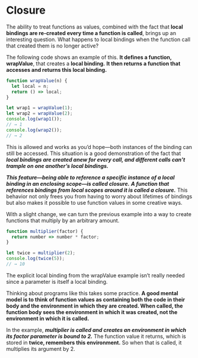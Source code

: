 # Closure
The ability to treat functions as values, combined with the fact that **local bindings are re-created every time a function is called**, brings up an interesting question. What happens to local bindings when the function call that created them is no longer active?

The following code shows an example of this. **It defines a function, wrapValue**, that creates a **local binding.** **It then returns a function that accesses and returns this local binding.**

```javascript
function wrapValue(n) {
  let local = n;
  return () => local;
}

let wrap1 = wrapValue(1);
let wrap2 = wrapValue(2);
console.log(wrap1());
// → 1
console.log(wrap2());
// → 2
```
This is allowed and works as you’d hope—both instances of the binding can still be accessed. This situation is a good demonstration of the fact that ***local bindings are created anew for every call, and different calls can’t trample on one another’s local bindings.***

*****This feature—being able to reference a specific instance of a local binding in an enclosing scope—is called closure.***** ***A function that references bindings from local scopes around it is called a closure.*** This behavior not only frees you from having to worry about lifetimes of bindings but also makes it possible to use function values in some creative ways.

With a slight change, we can turn the previous example into a way to create functions that multiply by an arbitrary amount.
```javascript
function multiplier(factor) {
  return number => number * factor;
}

let twice = multiplier(2);
console.log(twice(5));
// → 10
```
The explicit local binding from the wrapValue example isn’t really needed since a parameter is itself a local binding.

Thinking about programs like this takes some practice. **A good mental model is to think of function values as containing both the code in their body and the environment in which they are created. When called, the function body sees the environment in which it was created, not the environment in which it is called.**

In the example, ***multiplier is called and creates an environment in which its factor parameter is bound to 2.*** The function value it returns, which is stored in **twice, remembers this environment.** So when that is called, it multiplies its argument by 2.